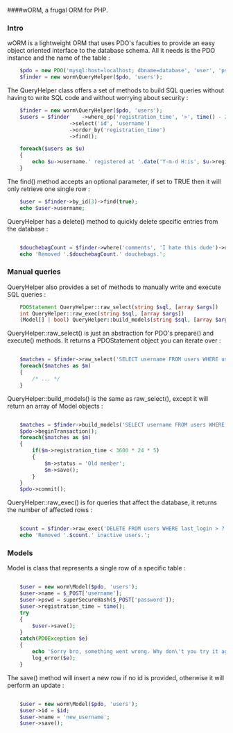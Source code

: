 ####wORM, a frugal ORM for PHP.

### Intro

wORM is a lightweight ORM that uses PDO's faculties to provide an easy object oriented interface to the database schema. All it needs is the PDO instance and the name of the table :

```php
	$pdo = new PDO('mysql:host=localhost; dbname=database', 'user', 'pswd');
	$finder = new worm\QueryHelper($pdo, 'users');
```


The QueryHelper class offers a set of methods to build SQL queries without having to write SQL code and without worrying about security :

```php
	$finder = new worm\QueryHelper($pdo, 'users');
	$users = $finder	->where_op('registration_time', '>', time() - 24 * 3600 * 3)
					->select('id', 'username')
					->order_by('registration_time')
					->find();

	foreach($users as $u)
	{
		echo $u->username.' registered at '.date('Y-m-d H:is', $u->registration_time).PHP_EOL;
	}
```

The find() method accepts an optional parameter, if set to TRUE then it will only retrieve one single row :

```php
	$user = $finder->by_id(3)->find(true);
	echo $user->username;
```

QueryHelper has a delete() method to quickly delete specific entries from the database :

```php

	$douchebagCount = $finder->where('comments', 'I hate this dude')->delete();
	echo 'Removed '.$douchebagCount.' douchebags.';
```

### Manual queries

QueryHelper also provides a set of methods to manually write and execute SQL queries :

```php
	PDOStatement QueryHelper::raw_select(string $sql, [array $args])
	int QueryHelper::raw_exec(string $sql, [array $args])
	(Model[] | bool) QueryHelper::build_models(string $sql, [array $args])
```

QueryHelper::raw_select() is just an abstraction for PDO's prepare() and execute() methods.
It returns a PDOStatement object you can iterate over :

```php

	$matches = $finder->raw_select('SELECT username FROM users WHERE username LIKE ?', ['h%']);
	foreach($matches as $m)
	{
		/* ... */
	}
```

QueryHelper::build_models() is the same as raw_select(), except it will return an array of Model objects :

```php

	$matches = $finder->build_models('SELECT username FROM users WHERE username LIKE ?', ['h%']);
	$pdo->beginTransaction();
	foreach($matches as $m)
	{
		if($m->registration_time < 3600 * 24 * 5)
		{
			$m->status = 'Old member';
			$m->save();
		}
	}
	$pdo->commit();
```

QueryHelper::raw_exec() is for queries that affect the database, it returns the number of affected rows :

```php

	$count = $finder->raw_exec('DELETE FROM users WHERE last_login > ?', [time() - 365 * 24 * 3600]);
	echo 'Removed '.$count.' inactive users.';
```

### Models

Model is class that represents a single row of a specific table :

```php

	$user = new worm\Model($pdo, 'users');
	$user->name = $_POST['username'];
	$user->pswd = superSecureHash($_POST['password']);
	$user->registration_time = time();
	try
	{
		$user->save();
	}
	catch(PDOException $e)
	{
		echo 'Sorry bro, something went wrong. Why don\'t you try it again later ? Hopefully it will have magically fixed itself by then cause I sure as hell won\'t fix it.';
		log_error($e);
	}
```

The save() method will insert a new row if no id is provided, otherwise it will perform an update :

```php

	$user = new worm\Model($pdo, 'users');
	$user->id = $id;
	$user->name = 'new_username';
	$user->save();
```